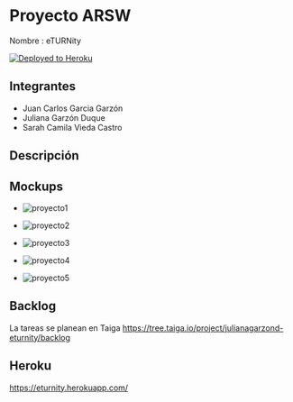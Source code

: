 # Proyecto ARSW
Nombre : eTURNity

[![Deployed to Heroku](https://www.herokucdn.com/deploy/button.png)](https://eturnity.herokuapp.com)

## Integrantes
- Juan Carlos Garcia Garzón
- Juliana Garzón Duque
- Sarah Camila Vieda Castro

## Descripción 

## Mockups
- ![proyecto1](https://user-images.githubusercontent.com/43153078/74982676-941fc800-5402-11ea-9abf-a7f5234e221e.PNG)

- ![proyecto2](https://user-images.githubusercontent.com/43153078/74982680-94b85e80-5402-11ea-9854-3256d1ef98a1.PNG)

- ![proyecto3](https://user-images.githubusercontent.com/43153078/74982682-9550f500-5402-11ea-804f-94c400802730.PNG)

- ![proyecto4](https://user-images.githubusercontent.com/43153078/74982683-9550f500-5402-11ea-9b06-f15cb1361528.PNG)

- ![proyecto5](https://user-images.githubusercontent.com/43153078/74982684-9550f500-5402-11ea-81af-b8e9e4f0ee00.PNG)


## Backlog
La tareas se planean en Taiga
https://tree.taiga.io/project/julianagarzond-eturnity/backlog

## Heroku 

https://eturnity.herokuapp.com/

